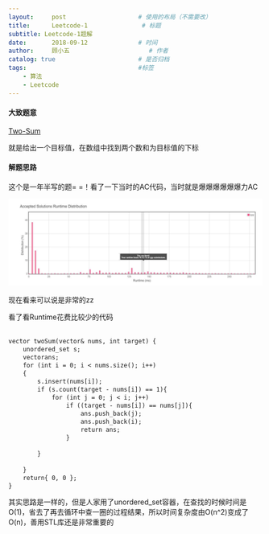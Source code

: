 ```yaml
---
layout:     post                    # 使用的布局（不需要改）
title:      Leetcode-1               # 标题 
subtitle: Leetcode-1题解
date:       2018-09-12              # 时间
author:     顾小五                      # 作者
catalog: true                       # 是否归档
tags:                               #标签
    - 算法
    - Leetcode
---
```


#### 大致题意

[Two-Sum](https://leetcode.com/problems/two-sum/description/)

就是给出一个目标值，在数组中找到两个数和为目标值的下标

#### 解题思路

这个是一年半写的题= =！看了一下当时的AC代码，当时就是爆爆爆爆爆爆力AC

![TIM截图20180912204148](\img\TIM截图20180912204148.jpg)

现在看来可以说是非常的zz

看了看Runtime花费比较少的代码

<pre><code class="lau">
vector<int> twoSum(vector<int>& nums, int target) {
	unordered_set<int> s;
	vector<int>ans;
	for (int i = 0; i < nums.size(); i++)
	{
		s.insert(nums[i]);
		if (s.count(target - nums[i]) == 1){
			for (int j = 0; j < i; j++)
				if ((target - nums[i]) == nums[j]){
					ans.push_back(j);
					ans.push_back(i);
					return ans;
				}

		}
				
	}
	return{ 0, 0 };
}
</code></pre>

其实思路是一样的，但是人家用了unordered_set容器，在查找的时候时间是O(1)，省去了再去循环中查一圈的过程结果，所以时间复杂度由O(n^2)变成了O(n)，善用STL库还是非常重要的